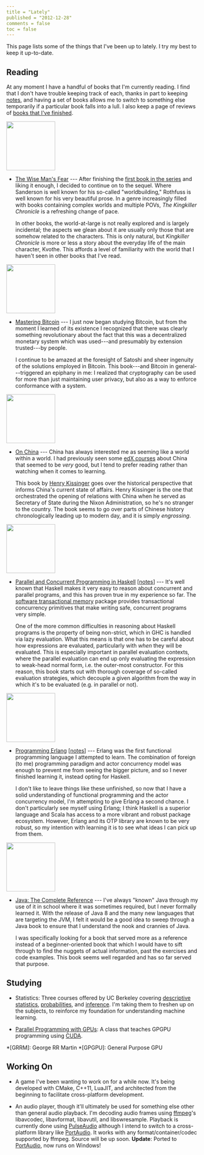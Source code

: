 ```yaml
---
title = "Lately"
published = "2012-12-28"
comments = false
toc = false
---
```


This page lists some of the things that I've been up to lately. I try my best to keep it up-to-date.

## Reading

At any moment I have a handful of books that I'm currently reading. I find that I don't have trouble keeping track of each, thanks in part to keeping [notes](/notes/), and having a set of books allows me to switch to something else temporarily if a particular book falls into a lull. I also keep a page of reviews of [books that I've finished](/reads/).

<img src="/images/books/kingkiller2.jpg" class="right" width="128">

* [The Wise Man's Fear](http://amzn.com/0756407125) --- After finishing the [first book in the series](/reads/#kingkiller1) and liking it enough, I decided to continue on to the sequel. Where Sanderson is well known for his so-called "worldbuilding," Rothfuss is well known for his very beautiful prose. In a genre increasingly filled with books containing complex worlds and multiple POVs, _The Kingkiller Chronicle_ is a refreshing change of pace.
    
    In other books, the world-at-large is not really explored and is largely incidental; the aspects we glean about it are usually only those that are somehow related to the characters. This is only natural, but _Kingkiller Chronicle_ is more or less a story about the everyday life of the main character, Kvothe. This affords a level of familiarity with the world that I haven't seen in other books that I've read.

<img src="/images/books/bitcoin.jpg" class="right" width="128">

* [Mastering Bitcoin](http://amzn.com/1449374042) --- I just now began studying Bitcoin, but from the moment I learned of its existence I recognized that there was clearly something revolutionary about the fact that this was a decentralized monetary system which was used---and presumably by extension trusted---by people.

    I continue to be amazed at the foresight of Satoshi and sheer ingenuity of the solutions employed in Bitcoin. This book---and Bitcoin in general---triggered an epiphany in me: I realized that cryptography can be used for more than just maintaining user privacy, but also as a way to enforce conformance with a system.

<img src="/images/books/onchina.jpg" class="right" width="128">

* [On China](http://amzn.com/0143121316) --- China has always interested me as seeming like a world within a world. I had previously seen some [edX courses] about China that seemed to be _very_ good, but I tend to prefer reading rather than watching when it comes to learning.

    This book by [Henry Kissinger] goes over the historical perspective that informs China's current state of affairs. Henry Kissinger is the one that orchestrated the opening of relations with China when he served as Secretary of State during the Nixon Administration, so he's no stranger to the country. The book seems to go over parts of Chinese history chronologically leading up to modern day, and it is simply _engrossing_.

[Henry Kissinger]: http://en.wikipedia.org/wiki/Henry_Kissinger
[edX courses]: https://www.edx.org/course/harvardx/harvardx-sw12x-china-920

<img src="/images/books/haskellconpar.jpg" class="right" width="128">

* [Parallel and Concurrent Programming in Haskell](http://amzn.com/1449335942) [[notes](/notes/haskell/)] --- It's well known that Haskell makes it very easy to reason about concurrent and parallel programs, and this has proven true in my experience so far. The [software transactional memory] package provides transactional concurrency primitives that make writing safe, concurrent programs very simple.

    One of the more common difficulties in reasoning about Haskell programs is the property of being non-strict, which in GHC is handled via lazy evaluation. What this means is that one has to be careful about how expressions are evaluated, particularly with _when_ they will be evaluated. This is especially important in parallel evaluation contexts, where the parallel evaluation can end up only evaluating the expression to weak-head normal form, i.e. the outer-most constructor. For this reason, this book starts out with thorough coverage of so-called evaluation strategies, which decouple a given algorithm from the way in which it's to be evaluated (e.g. in parallel or not).

[software transactional memory]: http://en.wikipedia.org/wiki/Software_transactional_memory

<img src="/images/books/erlang.jpg" class="right" width="128">

* [Programming Erlang](http://amzn.com/193778553X) [[notes](/notes/erlang/)] --- Erlang was the first functional programming language I attempted to learn. The combination of foreign (to me) programming paradigm and actor concurrency model was enough to prevent me from seeing the bigger picture, and so I never finished learning it, instead opting for Haskell.

    I don't like to leave things like these unfinished, so now that I have a solid understanding of functional programming and the actor concurrency model, I'm attempting to give Erlang a second chance. I don't particularly see myself using Erlang; I think Haskell is a superior language and Scala has access to a more vibrant and robust package ecosystem. However, Erlang and its OTP library are known to be very robust, so my intention with learning it is to see what ideas I can pick up from them.

<img src="/images/books/java.jpg" class="right" width="128">

* [Java: The Complete Reference](http://amzn.com/0071808558) --- I've always "known" Java through my use of it in school where it was sometimes required, but I never formally learned it. With the release of Java 8 and the many new languages that are targeting the JVM, I felt it would be a good idea to sweep through a Java book to ensure that I understand the nook and crannies of Java.

    I was specifically looking for a book that served more as a reference instead of a beginner-oriented book that which I would have to sift through to find the nuggets of actual information, past the exercises and code examples. This book seems well regarded and has so far served that purpose.

## Studying

* Statistics: Three courses offered by UC Berkeley covering [descriptive statistics](https://www.edx.org/course/uc-berkeley/stat2-1x/introduction-statistics/594), [probabilities](https://www.edx.org/course/uc-berkeley/stat2-2x/introduction-statistics/685), and [inference](https://www.edx.org/course/uc-berkeley/stat2-3x/introduction-statistics/825). I'm taking them to freshen up on the subjects, to reinforce my foundation for understanding machine learning.

* [Parallel Programming with GPUs](https://www.udacity.com/course/cs344): A class that teaches GPGPU programming using [CUDA](http://en.wikipedia.org/wiki/CUDA).

*[GRRM]: George RR Martin
*[GPGPU]: General Purpose GPU

## Working On

* A game I've been wanting to work on for a while now. It's being developed with CMake, C++11, LuaJIT, and architected from the beginning to facilitate cross-platform development.

* An audio player, though it'll ultimately be used for something else other than general audio playback. I'm decoding audio frames using [ffmpeg](http://www.ffmpeg.org/)'s libavcodec, libavformat, libavutil, and libswresample. Playback is currently done using [PulseAudio](http://www.freedesktop.org/wiki/Software/PulseAudio) although I intend to switch to a cross-platform library like [PortAudio](http://www.portaudio.com/). It works with any format/container/codec supported by ffmpeg. Source will be up soon. **Update**: Ported to [PortAudio](http://www.portaudio.com/), now runs on Windows!

